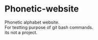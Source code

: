 # Phonetic-website
Phonetic alphabet website.</br>
For testting purpose of git bash commands.</br>
its not a project.
